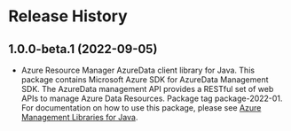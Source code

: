 # Release History

## 1.0.0-beta.1 (2022-09-05)

- Azure Resource Manager AzureData client library for Java. This package contains Microsoft Azure SDK for AzureData Management SDK. The AzureData management API provides a RESTful set of web APIs to manage Azure Data Resources. Package tag package-2022-01. For documentation on how to use this package, please see [Azure Management Libraries for Java](https://aka.ms/azsdk/java/mgmt).
